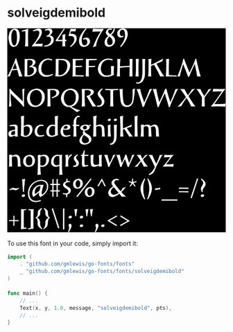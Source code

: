 # solveigdemibold

![solveigdemibold](solveigdemibold.png)

To use this font in your code, simply import it:

```go
import (
	. "github.com/gmlewis/go-fonts/fonts"
	_ "github.com/gmlewis/go-fonts/fonts/solveigdemibold"
)

func main() {
	// ...
	Text(x, y, 1.0, message, "solveigdemibold", pts),
	// ...
}
```
